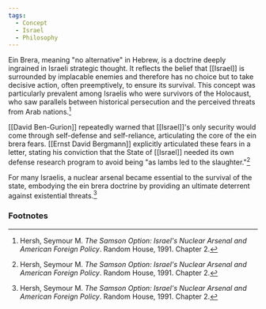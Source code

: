 ```yaml
---
tags:
  - Concept
  - Israel
  - Philosophy
---
```

Ein Brera, meaning "no alternative" in Hebrew, is a doctrine deeply ingrained in Israeli strategic thought. It reflects the belief that [[Israel]] is surrounded by implacable enemies and therefore has no choice but to take decisive action, often preemptively, to ensure its survival. This concept was particularly prevalent among Israelis who were survivors of the Holocaust, who saw parallels between historical persecution and the perceived threats from Arab nations.[^1]

[[David Ben-Gurion]] repeatedly warned that [[Israel]]'s only security would come through self-defense and self-reliance, articulating the core of the ein brera fears. [[Ernst David Bergmann]] explicitly articulated these fears in a letter, stating his conviction that the State of [[Israel]] needed its own defense research program to avoid being "as lambs led to the slaughter."[^1]

For many Israelis, a nuclear arsenal became essential to the survival of the state, embodying the ein brera doctrine by providing an ultimate deterrent against existential threats.[^1]

### Footnotes

[^1]: Hersh, Seymour M. *The Samson Option: Israel's Nuclear Arsenal and American Foreign Policy*. Random House, 1991. Chapter 2.